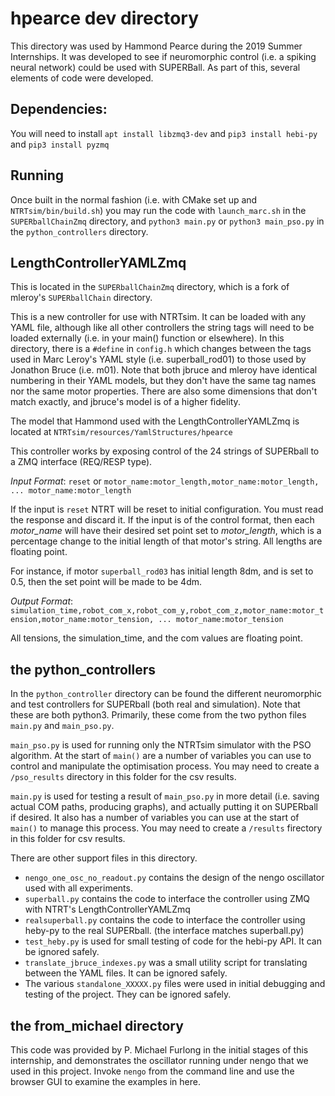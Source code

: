 # hpearce dev directory

This directory was used by Hammond Pearce during the 2019 Summer Internships. 
It was developed to see if neuromorphic control (i.e. a spiking neural network) could be used with SUPERBall.
As part of this, several elements of code were developed.

## Dependencies:

You will need to install `apt install libzmq3-dev` and `pip3 install hebi-py` and `pip3 install pyzmq`

## Running

Once built in the normal fashion (i.e. with CMake set up and `NTRTsim/bin/build.sh`) you may run the code with
`launch_marc.sh` in the `SUPERballChainZmq` directory, and `python3 main.py` or `python3 main_pso.py` in the `python_controllers` 
directory.

## LengthControllerYAMLZmq

This is located in the `SUPERballChainZmq` directory, which is a fork of mleroy's `SUPERballChain` directory.

This is a new controller for use with NTRTsim. It can be loaded with any YAML file, although like all other controllers
the string tags will need to be loaded externally (i.e. in your main() function or elsewhere). 
In this directory, there is a `#define` in `config.h` which changes between the tags used in Marc Leroy's YAML style
(i.e. superball_rod01) to those used by Jonathon Bruce (i.e. m01). Note that both jbruce and mleroy have identical numbering
in their YAML models, but they don't have the same tag names nor the same motor properties. There are also some
dimensions that don't match exactly, and jbruce's model is of a higher fidelity.

The model that Hammond used with the LengthControllerYAMLZmq is located at `NTRTsim/resources/YamlStructures/hpearce`

This controller works by exposing control of the 24 strings of SUPERball to a ZMQ interface (REQ/RESP type).

*Input Format*: `reset` or `motor_name:motor_length,motor_name:motor_length, ... motor_name:motor_length`

If the input is `reset` NTRT will be reset to initial configuration. You must read the response and discard it.
If the input is of the control format, then each _motor\_name_ will have their desired set point set to _motor\_length_, which is a percentage change to the initial length of that motor's string.  All lengths are floating point.

For instance, if motor `superball_rod03` has initial length 8dm, and is set to 0.5, then the set point will be made to be 4dm.

*Output Format*: `simulation_time,robot_com_x,robot_com_y,robot_com_z,motor_name:motor_tension,motor_name:motor_tension, ... motor_name:motor_tension`

All tensions, the simulation\_time, and the com values are floating point. 

## the python_controllers

In the `python_controller` directory can be found the different neuromorphic and test controllers for SUPERball (both real and simulation). Note that these are both python3.
Primarily, these come from the two python files `main.py` and `main_pso.py`.

`main_pso.py` is used for running only the NTRTsim simulator with the PSO algorithm. At the start of `main()` are a number of
variables you can use to control and manipulate the optimisation process. 
You may need to create a `/pso_results` directory in this folder for the csv results.

`main.py` is used for testing a result of `main_pso.py` in more detail (i.e. saving actual COM paths, producing graphs), 
and actually putting it on SUPERball if desired.
It also has a number of variables you can use at the start of `main()` to manage this process.
You may need to create a `/results` firectory in this folder for csv results.

There are other support files in this directory. 
* `nengo_one_osc_no_readout.py` contains the design of the nengo oscillator used with all experiments.
* `superball.py` contains the code to interface the controller using ZMQ with NTRT's LengthControllerYAMLZmq
* `realsuperball.py` contains the code to interface the controller using heby-py to the real SUPERball. (the interface matches superball.py)
* `test_heby.py` is used for small testing of code for the hebi-py API. It can be ignored safely.
* `translate_jbruce_indexes.py` was a small utility script for translating between the YAML files. It can be ignored safely.
* The various `standalone_XXXXX.py` files were used in initial debugging and testing of the project. They can be ignored safely.

## the from_michael directory

This code was provided by P. Michael Furlong in the initial stages of this internship, and demonstrates the oscillator running under nengo that we used in this project. Invoke `nengo` from the command line and use the browser GUI to examine the examples in here.

